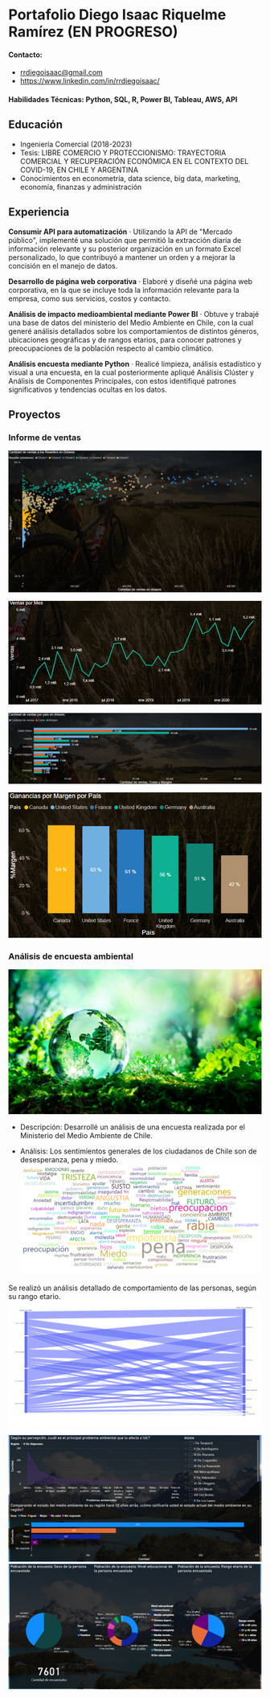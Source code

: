 # Portafolio Diego Isaac Riquelme Ramírez (EN PROGRESO)

#### Contacto: 
- rrdiegoisaac@gmail.com
- https://www.linkedin.com/in/rrdiegoisaac/

#### Habilidades Técnicas: Python, SQL, R, Power BI, Tableau, AWS, API

## Educación
- Ingeniería Comercial (2018-2023)						       		
- Tesis: LIBRE COMERCIO Y PROTECCIONISMO: TRAYECTORIA COMERCIAL Y RECUPERACIÓN ECONÓMICA EN EL CONTEXTO DEL COVID-19, EN CHILE Y ARGENTINA	        		
- Conocimientos en econometría, data science, big data, marketing, economía, finanzas y administración

## Experiencia
   **Consumir API para automatización**
· Utilizando la API de "Mercado público", implementé una solución que permitió la extracción
diaria de información relevante y su posterior organización en un formato Excel personalizado, lo
que contribuyó a mantener un orden y a mejorar la concisión en el manejo de datos.

   **Desarrollo de página web corporativa**
· Elaboré y diseñé una página web corporativa, en la que se incluye toda la información relevante
para la empresa, como sus servicios, costos y contacto.

   **Análisis de impacto medioambiental mediante Power BI**
· Obtuve y trabajé una base de datos del ministerio del Medio Ambiente en Chile, con la cual generé
análisis detallados sobre los comportamientos de distintos géneros, ubicaciones geográficas y de
rangos etarios, para conocer patrones y preocupaciones de la población respecto al cambio
climático.

   **Análisis encuesta mediante Python**
· Realicé limpieza, análisis estadístico y visual a una encuesta, en la cual posteriormente apliqué
Análisis Clúster y Análisis de Componentes Principales, con estos identifiqué patrones
significativos y tendencias ocultas en los datos.


## Proyectos

### Informe de ventas
![paralellchart](assets/img/ejemploventas/cluster.png)

![paralellchart](assets/img/ejemploventas/ventaspormes.png)

![paralellchart](assets/img/ejemploventas/ventasporpais.png)

![paralellchart](assets/img/ejemploventas/margenporpais.png)


### Análisis de encuesta ambiental

![banner](assets/img/chilesurvey/banner.jpg)



- Descripción:
Desarrollé un análisis de una encuesta realizada por el Ministerio del Medio Ambiente de Chile.

- Análisis:
Los sentimientos generales de los ciudadanos de Chile son de desesperanza, pena y miedo.
![wordchart](assets/img/chilesurvey/wordchart.png)


Se realizó un análisis detallado de comportamiento de las personas, según su rango etario.
![paralellchart](assets/img/chilesurvey/paralellchart.png)


![paralellchart](assets/img/chilesurvey/fotoencuesta1.PNG)
![paralellchart](assets/img/chilesurvey/fotoencuesta2.PNG)



